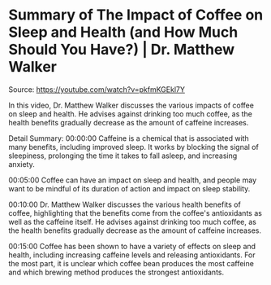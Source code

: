 # Summary of The Impact of Coffee on Sleep and Health (and How Much Should You Have?) | Dr. Matthew Walker

Source: https://youtube.com/watch?v=pkfmKGEkl7Y

In this video, Dr. Matthew Walker discusses the various impacts of coffee on sleep and health. He advises against drinking too much coffee, as the health benefits gradually decrease as the amount of caffeine increases.

Detail Summary: 
00:00:00
Caffeine is a chemical that is associated with many benefits, including improved sleep. It works by blocking the signal of sleepiness, prolonging the time it takes to fall asleep, and increasing anxiety.

00:05:00
Coffee can have an impact on sleep and health, and people may want to be mindful of its duration of action and impact on sleep stability.

00:10:00
Dr. Matthew Walker discusses the various health benefits of coffee, highlighting that the benefits come from the coffee's antioxidants as well as the caffeine itself. He advises against drinking too much coffee, as the health benefits gradually decrease as the amount of caffeine increases.

00:15:00
Coffee has been shown to have a variety of effects on sleep and health, including increasing caffeine levels and releasing antioxidants. For the most part, it is unclear which coffee bean produces the most caffeine and which brewing method produces the strongest antioxidants.

